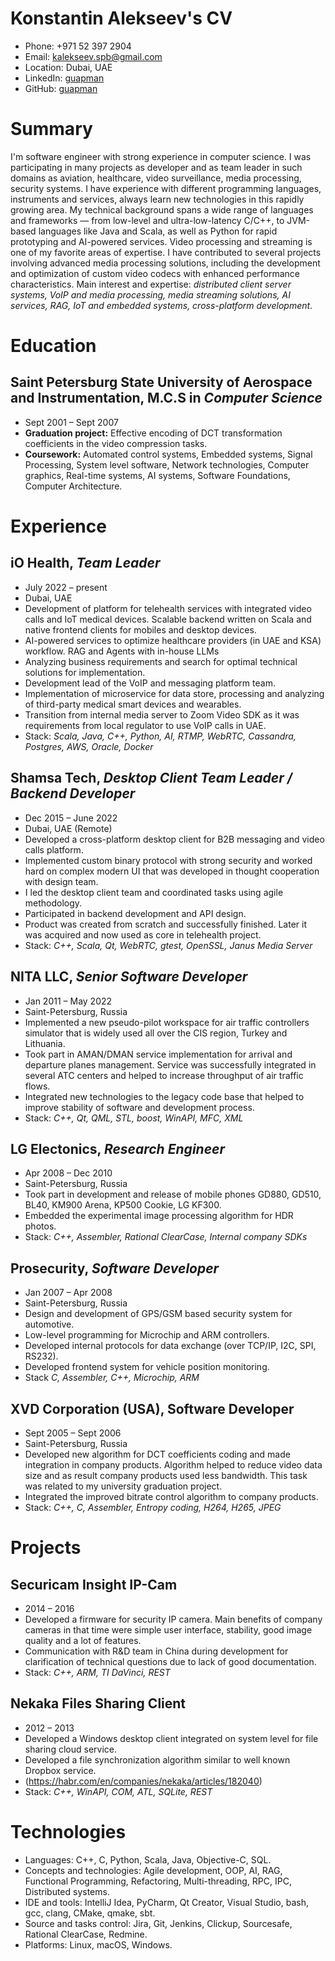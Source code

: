 # Konstantin Alekseev's CV

- Phone: +971 52 397 2904
- Email: [kalekseev.spb@gmail.com](mailto:kalekseev.spb@gmail.com)
- Location: Dubai, UAE
- LinkedIn: [guapman](https://linkedin.com/in/guapman)
- GitHub: [guapman](https://github.com/guapman)


# Summary

I'm software engineer with strong experience in computer science. I was participating in many projects as developer and as team leader in such domains as aviation, healthcare, video surveillance, media processing, security systems. I have experience with different programming languages, instruments and services, always learn new technologies in this rapidly growing area. My technical background spans a wide range of languages and frameworks —  from low-level and ultra-low-latency C/C++, to JVM-based languages like Java and Scala, as well as Python for rapid prototyping and AI-powered services. Video processing and streaming is one of my favorite areas of expertise. I have contributed to several projects involving advanced media processing solutions, including the development and optimization of custom video codecs with enhanced performance characteristics. Main interest and expertise: *distributed client server systems, VoIP and media processing, media streaming solutions, AI services, RAG, IoT and embedded systems, cross-platform development*.


# Education

## Saint Petersburg State University of Aerospace and Instrumentation, M.C.S in *Computer Science*

- Sept 2001 – Sept 2007
- **Graduation project:** Effective encoding of DCT transformation coefficients in the video compression tasks.
- **Coursework:** Automated control systems, Embedded systems, Signal Processing, System level software, Network technologies, Computer graphics, Real-time systems, AI systems, Software Foundations, Computer Architecture.

# Experience

## iO Health, *Team Leader*

- July 2022 – present
- Dubai, UAE
- Development of platform for telehealth services with integrated video calls and IoT medical devices. Scalable backend written on Scala and native frontend clients for mobiles and desktop devices.
- AI-powered services to optimize healthcare providers (in UAE and KSA) workflow. RAG and Agents with in-house LLMs
- Analyzing business requirements and search for optimal technical solutions for implementation.
- Development lead of the VoIP and messaging platform team.
- Implementation of microservice for data store, processing and analyzing of third-party medical smart devices and wearables.
- Transition from internal media server to Zoom Video SDK as it was requirements from local regulator to use VoIP calls in UAE.
- Stack: *Scala, Java, C++, Python, AI, RTMP, WebRTC, Cassandra, Postgres, AWS, Oracle, Docker*

## Shamsa Tech, *Desktop Client Team Leader / Backend Developer*

- Dec 2015 – June 2022
- Dubai, UAE (Remote)
- Developed a cross-platform desktop client for B2B messaging and video calls platform.
- Implemented custom binary protocol with strong security and worked hard on complex modern UI that was developed in thought cooperation with design team.
- I led the desktop client team and coordinated tasks using agile methodology.
- Participated in backend development and API design.
- Product was created from scratch and successfully finished. Later it was acquired and now used as core in telehealth project.
- Stack: *C++, Scala, Qt, WebRTC, gtest, OpenSSL, Janus Media Server*


## NITA LLC, *Senior Software Developer*

- Jan 2011 – May 2022
- Saint-Petersburg, Russia
- Implemented a new pseudo-pilot workspace for air traffic controllers simulator that is widely used all over the CIS region, Turkey and Lithuania.
- Took part in AMAN/DMAN service implementation for arrival and departure planes management. Service was successfully integrated in several ATC centers and helped to increase throughput of air traffic flows.
- Integrated new technologies to the legacy code base that helped to improve stability of software and development process.
- Stack: *C++, Qt, QML, STL, boost, WinAPI, MFC, XML*

## LG Electonics, *Research Engineer*

- Apr 2008 – Dec 2010
- Saint-Petersburg, Russia
- Took part in development and release of mobile phones GD880, GD510, BL40, KM900 Arena, KP500 Cookie, LG KF300.
- Embedded the experimental image processing algorithm for HDR photos.
- Stack: *C++, Assembler, Rational ClearCase, Internal company SDKs*

## Prosecurity, *Software Developer*

- Jan 2007 – Apr 2008
- Saint-Petersburg, Russia
- Design and development of GPS/GSM based security system for automotive.
- Low-level programming for Microchip and ARM controllers.
- Developed internal protocols for data exchange (over TCP/IP, I2C, SPI, RS232).
- Developed frontend system for vehicle position monitoring.
- Stack *C, Assembler, C++, Microchip, ARM*

## XVD Corporation (USA), Software Developer

- Sept 2005 – Sept 2006
- Saint-Petersburg, Russia
- Developed new algorithm for DCT coefficients coding and made integration in company products. Algorithm helped to reduce video data size and as result company products used less bandwidth. This task was related to my university graduation project.
- Integrated the improved bitrate control algorithm to company products.
- Stack: *C++, C, Assembler, Entropy coding, H264, H265, JPEG*

# Projects

## Securicam Insight IP-Cam

- 2014 – 2016
- Developed a firmware for security IP camera. Main benefits of company cameras in that time were simple user interface, stability, good image quality and a lot of features.
- Communication with R&D team in China during development for clarification of technical questions due to lack of good documentation.
- Stack: *C++, ARM, TI DaVinci, REST*

## Nekaka Files Sharing Client

- 2012 – 2013
- Developed a Windows desktop client integrated on system level for file sharing cloud service.
- Developed a file synchronization algorithm similar to well known Dropbox service.
- (https://habr.com/en/companies/nekaka/articles/182040)
- Stack: *C++, WinAPI, COM, ATL, SQLite, REST*

# Technologies

- Languages: C++, C, Python, Scala, Java, Objective-C, SQL.
- Concepts and technologies: Agile development, OOP, AI, RAG, Functional Programming, Refactoring, Multi-threading, RPC, IPC, Distributed systems.
- IDE and tools: IntelliJ Idea, PyCharm, Qt Creator, Visual Studio, bash, gcc, clang, CMake, qmake, sbt.
- Source and tasks control: Jira, Git, Jenkins, Clickup, Sourcesafe, Rational ClearCase, Redmine.
- Platforms: Linux, macOS, Windows.
